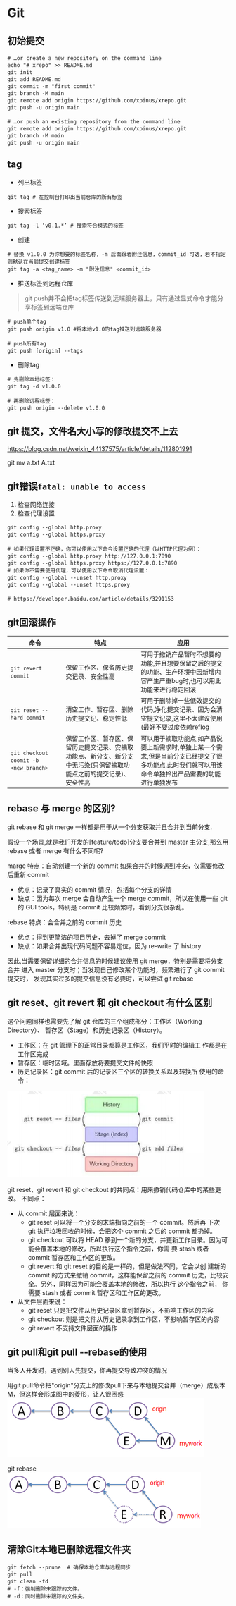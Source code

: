 # Git

## 初始提交
```shell
# …or create a new repository on the command line
echo "# xrepo" >> README.md
git init
git add README.md
git commit -m "first commit"
git branch -M main
git remote add origin https://github.com/xpinus/xrepo.git
git push -u origin main

# …or push an existing repository from the command line
git remote add origin https://github.com/xpinus/xrepo.git
git branch -M main
git push -u origin main
```

## tag
- 列出标签
```shell
git tag # 在控制台打印出当前仓库的所有标签
```
- 搜索标签
```shell
git tag -l ‘v0.1.*’ # 搜索符合模式的标签
```
- 创建
```shell
# 替换 v1.0.0 为你想要的标签名称，-m 后面跟着附注信息，commit_id 可选，若不指定则默认在当前提交创建标签
git tag -a <tag_name> -m "附注信息" <commit_id>
```
- 推送标签到远程仓库
> git push并不会把tag标签传送到远端服务器上，只有通过显式命令才能分享标签到远端仓库
```shell
# push单个tag
git push origin v1.0 #将本地v1.0的tag推送到远端服务器

# push所有tag
git push [origin] --tags
```
- 删除tag
```shell
# 先删除本地标签：
git tag -d v1.0.0

# 再删除远程标签：
git push origin --delete v1.0.0

```

## git 提交，文件名大小写的修改提交不上去

https://blog.csdn.net/weixin_44137575/article/details/112801991

git mv a.txt A.txt


## git错误`fatal: unable to access`
1. 检查网络连接
2. 检查代理设置
```shell
git config --global http.proxy
git config --global https.proxy

# 如果代理设置不正确，你可以使用以下命令设置正确的代理（以HTTP代理为例）：
git config --global http.proxy http://127.0.0.1:7890
git config --global https.proxy https://127.0.0.1:7890
# 如果你不需要使用代理，可以使用以下命令取消代理设置：
git config --global --unset http.proxy
git config --global --unset https.proxy

# https://developer.baidu.com/article/details/3291153
```

## git回滚操作

|命令|特点|应用|
|---|---|---|
|`git revert commit`|保留工作区、保留历史提交记录、安全性高 | 可用于撤销产品暂时不想要的功能,并且想要保留之后的提交的功能、生产环境中因新增内容产生严重bug时,也可以用此功能来进行稳定回滚|
|`git reset --hard commit`|清空工作、暂存区、删除历史提交记、稳定性低|可用于删除掉一些低效提交的代码,净化提交记录、因为会清空提交记录,这里不太建议使用(最好不要过度依赖reflog|
|`git checkout coomit -b <new_branch>`|保留工作区、暂存区、保留历史提交记录、安摘取功能点、新分支、新分支中无污染(只保留摘取功能点之前的提交记录)、安全性高|可以用于摘取功能点,如产品说要上新需求时,单独上某一个需求,但是当前分支已经提交了很多功能点,此时我们就可以用该命令单独拎出产品需要的功能进行单独发布|


## rebase 与 merge 的区别?

git rebase 和 git merge 一样都是用于从一个分支获取并且合并到当前分支. 

假设一个场景,就是我们开发的[feature/todo]分支要合并到 master 主分支,那么用 rebase 或者 merge 有什么不同呢?

marge 特点：自动创建一个新的 commit 如果合并的时候遇到冲突，仅需要修改 后重新 commit
- 优点：记录了真实的 commit 情况，包括每个分支的详情 
- 缺点：因为每次 merge 会自动产生一个 merge commit，所以在使用一些 git 的 GUI tools，特别是 commit 比较频繁时，看到分支很杂乱。

rebase 特点：会合并之前的 commit 历史
- 优点：得到更简洁的项目历史，去掉了 merge commit 
- 缺点：如果合并出现代码问题不容易定位，因为 re-write 了 history
  
因此,当需要保留详细的合并信息的时候建议使用 git merge，特别是需要将分支合并 进入 master 分支时；当发现自己修改某个功能时，频繁进行了 git commit 提交时， 发现其实过多的提交信息没有必要时，可以尝试 git rebase

## git reset、git revert 和 git checkout 有什么区别

这个问题同样也需要先了解 git 仓库的三个组成部分：工作区（Working Directory）、 暂存区（Stage）和历史记录区（History）。 
- 工作区：在 git 管理下的正常目录都算是工作区，我们平时的编辑工 作都是在工作区完成 
- 暂存区：临时区域。里面存放将要提交文件的快照 
- 历史记录区：git commit 后的记录区三个区的转换关系以及转换所 使用的命令：

![](./asset/reset.png)

git reset、git revert 和 git checkout 的共同点：用来撤销代码仓库中的某些更改。
不同点：
- 从 commit 层面来说：
  - git reset 可以将一个分支的末端指向之前的一个 commit。然后再 下次 git 执行垃圾回收的时候，会把这个 commit 之后的 commit 都扔掉。
  - git checkout 可以将 HEAD 移到一个新的分支，并更新工作目录。因为可能会覆盖本地的修改，所以执行这个指令之前，你需 要 stash 或者 commit 暂存区和工作区的更改。
  - git revert 和 git reset 的目的是一样的，但是做法不同，它会以创 建新的 commit 的方式来撤销 commit，这样能保留之前的 commit 历史，比较安全。另外，同样因为可能会覆盖本地的修改，所以执行 这个指令之前， 你需要 stash 或者 commit 暂存区和工作区的更改。
- 从文件层面来说：
  - git reset 只是把文件从历史记录区拿到暂存区，不影响工作区的内容
  - git checkout 则是把文件从历史记录拿到工作区，不影响暂存区的内容
  - git revert 不支持文件层面的操作

## git pull和git pull --rebase的使用

当多人开发时，遇到别人先提交，你再提交导致冲突的情况

用git pull命令把"origin"分支上的修改pull下来与本地提交合并（merge）成版本M，但这样会形成图中的菱形，让人很困惑
![](./asset/git_merge.png)

git rebase
![](./asset/git_rebase.png)

## 清除Git本地已删除远程文件夹

```shell
git fetch --prune  # 确保本地仓库与远程同步
git pull
git clean -fd 
# -f：强制删除未跟踪的文件。
# -d：同时删除未跟踪的文件夹。
```